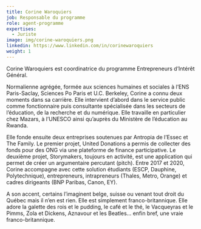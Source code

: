 ```yaml
---
title: Corine Waroquiers
job: Responsable du programme
role: agent-programme
expertises:
  - Juriste
image: img/corine-waroquiers.png
linkedin: https://www.linkedin.com/in/corinewaroquiers
weight: 1
---
```

Corine Waroquiers est coordinatrice du programme Entrepreneurs d’Intérêt Général.

Normalienne agrégée, formée aux sciences humaines et sociales à l’ENS Paris-Saclay, Sciences Po Paris et U.C. Berkeley, Corine a connu deux moments dans sa carrière. Elle intervient d’abord dans le service public comme fonctionnaire puis consultante spécialisée dans les secteurs de l’éducation, de la recherche et du numérique. Elle travaille en particulier chez Mazars, à l’UNESCO ainsi qu’auprès du Ministère de l’éducation au Rwanda.

Elle fonde ensuite deux entreprises soutenues par Antropia de l’Essec et The Family. Le premier projet, United Donations a permis de collecter des fonds pour des ONG via une plateforme de finance participative. Le deuxième projet, Storymakers, toujours en activité, est une application qui permet de créer un argumentaire percutant (pitch). Entre 2017 et 2020, Corine accompagne avec cette solution étudiants (ESCP, Dauphine, Polytechnique), entrepreneurs, intrapreneurs (Thales, Metro, Orange) et cadres dirigeants (BNP Paribas, Canon, EY).

A son accent, certains l’imaginent belge, suisse ou venant tout droit du Québec mais il n’en est rien. Elle est simplement franco-britannique. Elle adore la galette des rois et le pudding, le café et le thé, le Vacqueyras et le Pimms, Zola et Dickens, Aznavour et les Beatles... enfin bref, une vraie franco-britannique.
